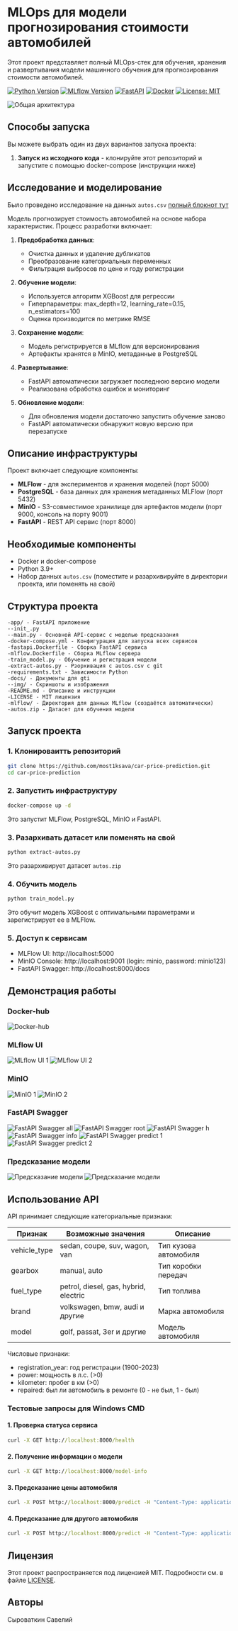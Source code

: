 # MLOps для модели прогнозирования стоимости автомобилей

Этот проект представляет полный MLOps-стек для обучения, хранения и развертывания модели машинного обучения для прогнозирования стоимости автомобилей.

[![Python Version](https://img.shields.io/badge/python-3.9-blue.svg)](https://www.python.org/downloads/release/python-390/)
[![MLflow Version](https://img.shields.io/badge/MLflow-2.11.0-blue.svg)](https://mlflow.org/)
[![FastAPI](https://img.shields.io/badge/FastAPI-0.104.1-green.svg)](https://fastapi.tiangolo.com/)
[![Docker](https://img.shields.io/badge/Docker-ready-blue.svg)](https://www.docker.com/)
[![License: MIT](https://img.shields.io/badge/License-MIT-yellow.svg)](https://opensource.org/licenses/MIT)

![Общая архитектура](docs/img/architecture.png)

## Способы запуска

Вы можете выбрать один из двух вариантов запуска проекта:

1. **Запуск из исходного кода** - клонируйте этот репозиторий и запустите с помощью docker-compose (инструкции ниже)

## Исследование и моделирование

Было проведено исследование на данных `autos.csv` [полный блокнот тут](Data_Science_car_price_regressor.ipynb)

Модель прогнозирует стоимость автомобилей на основе набора характеристик. Процесс разработки включает:

1. **Предобработка данных**:
   - Очистка данных и удаление дубликатов
   - Преобразование категориальных переменных
   - Фильтрация выбросов по цене и году регистрации

2. **Обучение модели**:
   - Используется алгоритм XGBoost для регрессии
   - Гиперпараметры: max_depth=12, learning_rate=0.15, n_estimators=100
   - Оценка производится по метрике RMSE 

3. **Сохранение модели**:
   - Модель регистрируется в MLflow для версионирования
   - Артефакты хранятся в MinIO, метаданные в PostgreSQL

4. **Развертывание**:
   - FastAPI автоматически загружает последнюю версию модели
   - Реализована обработка ошибок и мониторинг

5. **Обновление модели**:
   - Для обновления модели достаточно запустить обучение заново
   - FastAPI автоматически обнаружит новую версию при перезапуске

## Описание инфраструктуры

Проект включает следующие компоненты:

- **MLFlow** - для экспериментов и хранения моделей (порт 5000)
- **PostgreSQL** - база данных для хранения метаданных MLFlow (порт 5432)
- **MinIO** - S3-совместимое хранилище для артефактов модели (порт 9000, консоль на порту 9001)
- **FastAPI** - REST API сервис (порт 8000)

## Необходимые компоненты

- Docker и docker-compose
- Python 3.9+
- Набор данных `autos.csv` (поместите и разархивируйте в директории проекта, или поменять на свой)

## Структура проекта

```
-app/ - FastAPI приложение
--init_.py
--main.py - Основной API-сервис с моделью предсказания
-docker-compose.yml - Конфигурация для запуска всех сервисов
-fastapi.Dockerfile - Сборка FastAPI сервиса
-mlflow.Dockerfile - Сборка MLflow сервера
-train_model.py - Обучение и регистрация модели
-extract-autos.py - Рзорхивация с autos.csv с git
-requirements.txt - Зависимости Python
-docs/ - Документы для gti
--img/ - Скриншоты и изображения
-README.md - Описание и инструкции
-LICENSE - MIT лицензия
-mlflow/ - Директория для данных MLflow (создаётся автоматически)
-autos.zip - Датасет для обучения модели
```

## Запуск проекта

### 1. Клонироваитть репозиторий

```bash
git clone https://github.com/most1ksava/car-price-prediction.git
cd car-price-prediction
```

### 2. Запустить инфраструктуру

```bash
docker-compose up -d
```
Это запустит MLFlow, PostgreSQL, MinIO и FastAPI.

### 3. Разархивать датасет или поменять на свой

```bash
python extract-autos.py
```
Это разархивирует датасет `autos.zip`

### 4. Обучить модель

```bash
python train_model.py
```

Это обучит модель XGBoost с оптимальными параметрами и зарегистрирует ее в MLFlow.

### 5. Доступ к сервисам

- MLFlow UI: http://localhost:5000
- MinIO Console: http://localhost:9001 (login: minio, password: minio123)
- FastAPI Swagger: http://localhost:8000/docs

## Демонстрация работы

### Docker-hub
![Docker-hub](docs/img/docker-hub.png)

### MLflow UI
![MLflow UI 1](docs/img/mlflow-ui-1.png)
![MLflow UI 2](docs/img/mlflow-ui-2.png)

### MinIO
![MinIO 1](docs/img/minio-1.png)
![MinIO 2](docs/img/minio-2.png)

### FastAPI Swagger
![FastAPI Swagger all](docs/img/fastapi-swagger-all.png)
![FastAPI Swagger root](docs/img/fastapi-swagger-root.png)
![FastAPI Swagger h](docs/img/fastapi-swagger-h.png)
![FastAPI Swagger info](docs/img/fastapi-swagger-info.png)
![FastAPI Swagger predict 1](docs/img/fastapi-swagger-predict-1.png)
![FastAPI Swagger predict 2](docs/img/fastapi-swagger-predict-2.png)

### Предсказание модели
![Предсказание модели](docs/img/model-prediction-1.png)
![Предсказание модели](docs/img/model-prediction-2.png)

## Использование API

API принимает следующие категориальные признаки:

| Признак | Возможные значения | Описание |
|---------|-------------------|----------|
| vehicle_type | sedan, coupe, suv, wagon, van | Тип кузова автомобиля |
| gearbox | manual, auto | Тип коробки передач |
| fuel_type | petrol, diesel, gas, hybrid, electric | Тип топлива |
| brand | volkswagen, bmw, audi и другие | Марка автомобиля |
| model | golf, passat, 3er и другие | Модель автомобиля |

Числовые признаки:
- registration_year: год регистрации (1900-2023)
- power: мощность в л.с. (>0)
- kilometer: пробег в км (>0)
- repaired: был ли автомобиль в ремонте (0 - не был, 1 - был)

### Тестовые запросы для Windows CMD

#### 1. Проверка статуса сервиса

```cmd
curl -X GET http://localhost:8000/health
```

#### 2. Получение информации о модели

```cmd
curl -X GET http://localhost:8000/model-info
```

#### 3. Предсказание цены автомобиля

```cmd
curl -X POST http://localhost:8000/predict -H "Content-Type: application/json" -d "{\"vehicle_type\": \"sedan\", \"registration_year\": 2010, \"gearbox\": \"auto\", \"power\": 150, \"model\": \"golf\", \"kilometer\": 80000, \"fuel_type\": \"petrol\", \"brand\": \"volkswagen\", \"repaired\": 0}"
```

#### 4. Предсказание для другого автомобиля

```cmd
curl -X POST http://localhost:8000/predict -H "Content-Type: application/json" -d "{\"vehicle_type\": \"suv\", \"registration_year\": 2015, \"gearbox\": \"auto\", \"power\": 200, \"model\": \"x5\", \"kilometer\": 50000, \"fuel_type\": \"diesel\", \"brand\": \"bmw\", \"repaired\": 0}"
```


## Лицензия

Этот проект распространяется под лицензией MIT. Подробности см. в файле [LICENSE](LICENSE).

## Авторы

Сыроваткин Савелий
